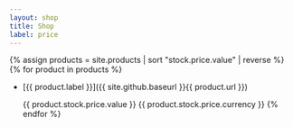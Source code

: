 ```yaml
---
layout: shop
title: Shop
label: price
---
```


{% assign products = site.products | sort "stock.price.value" | reverse %}
{% for product in products %}
* [{{ product.label }}]({{ site.github.baseurl }}{{ product.url }})

  {{ product.stock.price.value }} {{ product.stock.price.currency }}
{% endfor %}
